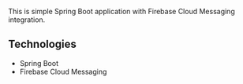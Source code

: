 
This is simple Spring Boot application with Firebase Cloud Messaging integration.

## Technologies

+ Spring Boot
+ Firebase Cloud Messaging
